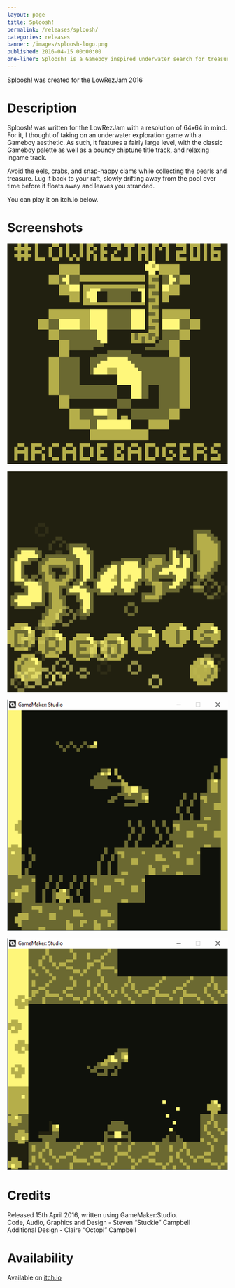 ```yaml
---
layout: page
title: Sploosh!
permalink: /releases/sploosh/
categories: releases
banner: /images/sploosh-logo.png
published: 2016-04-15 00:00:00
one-liner: Sploosh! is a Gameboy inspired underwater search for treasure!
---
```


Sploosh! was created for the LowRezJam 2016

# Description

Sploosh! was written for the LowRezJam with a resolution of 64x64 in mind.
For it, I thought of taking on an underwater exploration game with a Gameboy aesthetic.
As such, it features a fairly large level, with the classic Gameboy palette as well as a bouncy chiptune title track, and relaxing ingame track.

Avoid the eels, crabs, and snap-happy clams while collecting the pearls and treasure.
Lug it back to your raft, slowly drifting away from the pool over time before it floats away and leaves you stranded.

You can play it on itch.io below.

# Screenshots

![Sploosh!](/images/sploosh/main.gif)

![Credits](/images/sploosh/credits.gif)

![Ingame 1](/images/sploosh/ingame1.gif)

![Ingame 2](/images/sploosh/ingame2.gif)

# Credits

Released 15th April 2016, written using GameMaker:Studio.<br />
Code, Audio, Graphics and Design - Steven “Stuckie” Campbell<br />
Additional Design - Claire “Octopi” Campbell

# Availability

Available on [itch.io][itchio]

[itchio]: https://arcadebadgers.itch.io/sploosh
